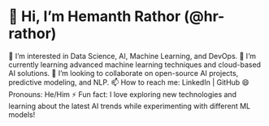 # 👋 Hi, I’m Hemanth Rathor (@hr-rathor)
👀 I’m interested in Data Science, AI, Machine Learning, and DevOps.
🌱 I’m currently learning advanced machine learning techniques and cloud-based AI solutions.
💞️ I’m looking to collaborate on open-source AI projects, predictive modeling, and NLP.
📫 How to reach me: LinkedIn | GitHub
😄 Pronouns: He/Him
⚡ Fun fact: I love exploring new technologies and learning about the latest AI trends while experimenting with different ML models!
<!---
hr-rathor/hr-rathor is a ✨ special ✨ repository because its `README.md` (this file) appears on your GitHub profile.
You can click the Preview link to take a look at your changes.
--->
